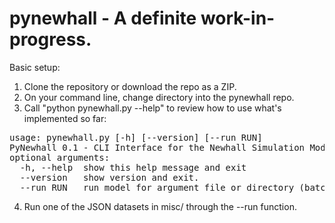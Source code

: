 # pynewhall - A definite work-in-progress.

Basic setup:

1. Clone the repository or download the repo as a ZIP.
2. On your command line, change directory into the pynewhall repo.
3. Call "python pynewhall.py --help" to review how to use what's implemented so far:
<pre>
usage: pynewhall.py [-h] [--version] [--run RUN]
PyNewhall 0.1 - CLI Interface for the Newhall Simulation Model
optional arguments:
  -h, --help  show this help message and exit
  --version   show version and exit.
  --run RUN   run model for argument file or directory (batch).
</pre>
4. Run one of the JSON datasets in misc/ through the --run function.
